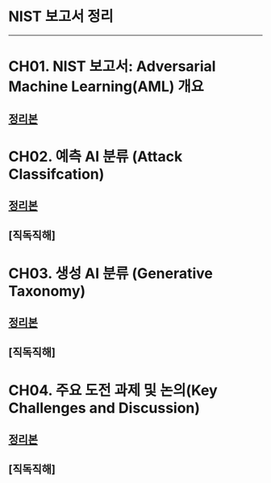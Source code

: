 # NIST 보고서 정리
---
# CH01. NIST 보고서: Adversarial Machine Learning(AML) 개요
## [정리본](https://github.com/presyeont/Adversarial_Machine_Learning/blob/main/ch01.md)

# CH02. 예측 AI 분류 (Attack Classifcation)
## [정리본](https://github.com/presyeont/Adversarial_Machine_Learning/blob/main/ch02.md )
## [직독직해]

# CH03. 생성 AI	분류 (Generative Taxonomy)
## [정리본](https://github.com/presyeont/Adversarial_Machine_Learning/blob/main/ch03.md)
## [직독직해]

# CH04. 주요 도전 과제 및 논의(Key Challenges and Discussion)
## [정리본](https://github.com/presyeont/Adversarial_Machine_Learning/blob/main/ch04.md)
## [직독직해]
